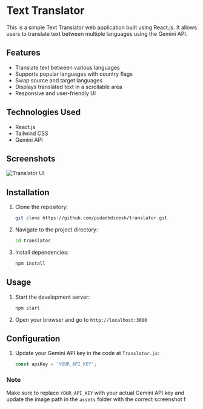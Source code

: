 # Text Translator

This is a simple Text Translator web application built using React.js. It allows users to translate text between multiple languages using the Gemini API.

## Features

- Translate text between various languages
- Supports popular languages with country flags
- Swap source and target languages
- Displays translated text in a scrollable area
- Responsive and user-friendly UI

## Technologies Used

- React.js
- Tailwind CSS
- Gemini API

## Screenshots

![Translator UI](assets/translator_ui.png)

## Installation

1. Clone the repository:
    ```bash
    git clone https://github.com/pidadhdinesh/translator.git
    ```
2. Navigate to the project directory:
    ```bash
    cd translator
    ```
3. Install dependencies:
    ```bash
    npm install
    ```

## Usage

1. Start the development server:
    ```bash
    npm start
    ```
2. Open your browser and go to `http://localhost:3000`

## Configuration

1. Update your Gemini API key in the code at `Translator.js`:
    ```javascript
    const apiKey = 'YOUR_API_KEY';
    ```



### Note
Make sure to replace `YOUR_API_KEY` with your actual Gemini API key and update the image path in the `assets` folder with the correct screenshot f

